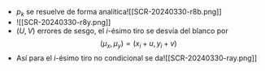 - $p_k$ se resuelve de forma analítica![[SCR-20240330-r8b.png]]
- ![[SCR-20240330-r8y.png]]
- $(U,V)$ errores de sesgo, el $i$-ésimo tiro se desvía del blanco por $$(\mu_x,\mu_y)=(x_i+u,y_i+v)$$
- Así para el $i$-ésimo tiro no condicional se da![[SCR-20240330-ray.png]]